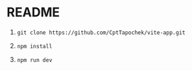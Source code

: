 # README #

1. ```git clone https://github.com/CptTapochek/vite-app.git```

2. ```npm install```

3. ```npm run dev```
